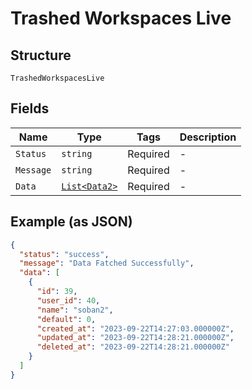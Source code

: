 
# Trashed Workspaces Live

## Structure

`TrashedWorkspacesLive`

## Fields

| Name | Type | Tags | Description |
|  --- | --- | --- | --- |
| `Status` | `string` | Required | - |
| `Message` | `string` | Required | - |
| `Data` | [`List<Data2>`](../../doc/models/data-2.md) | Required | - |

## Example (as JSON)

```json
{
  "status": "success",
  "message": "Data Fatched Successfully",
  "data": [
    {
      "id": 39,
      "user_id": 40,
      "name": "soban2",
      "default": 0,
      "created_at": "2023-09-22T14:27:03.000000Z",
      "updated_at": "2023-09-22T14:28:21.000000Z",
      "deleted_at": "2023-09-22T14:28:21.000000Z"
    }
  ]
}
```


